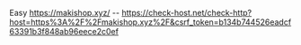 Easy https://makishop.xyz/ -- https://check-host.net/check-http?host=https%3A%2F%2Fmakishop.xyz%2F&csrf_token=b134b744526eadcf63391b3f848ab96eece2c0ef
